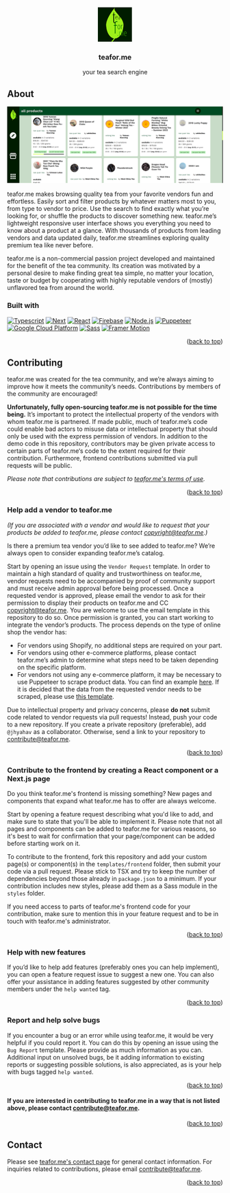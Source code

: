 <a name="readme-top"></a>

<br />
<div align="center">
  <a href="https://github.com/teafor-me/teafor.me">
    <img src="public/icon.png" alt="teaforme icon" width="80" height="80">
  </a>

<h3 align="center">teafor.me</h3>

  <p align="center">
    your tea search engine
  </p>
</div>

## About

[![screenshot of teafor.me][product-screenshot]](https://teafor.me/)

teafor.me makes browsing quality tea from your favorite vendors fun and effortless. Easily sort and filter products by whatever matters most to you, from type to vendor to price. Use the search to find exactly what you’re looking for, or shuffle the products to discover something new. teafor.me’s lightweight responsive user interface shows you everything you need to know about a product at a glance. With thousands of products from leading vendors and data updated daily, teafor.me streamlines exploring quality premium tea like never before.

teafor.me is a non-commercial passion project developed and maintained for the benefit of the tea community. Its creation was motivated by a personal desire to make finding great tea simple, no matter your location, taste or budget by cooperating with highly reputable vendors of (mostly) unflavored tea from around the world.

### Built with

[![Typescript][typescript]][typescript-url] [![Next][next.js]][next-url] [![React][react.js]][react-url] [![Firebase][firebase]][firebase-url] [![Node.js][node]][node-url] [![Puppeteer][puppeteer]][puppeteer-url] [![Google Cloud Platform][gcp]][gcp-url] [![Sass][sass]][sass-url] [![Framer Motion][framer]][framer-url]

<p align="right">(<a href="#readme-top">back to top</a>)</p>

## Contributing

teafor.me was created for the tea community, and we’re always aiming to improve how it meets the community’s needs. Contributions by members of the community are encouraged!

**Unfortunately, fully open-sourcing teafor.me is not possible for the time being.** It’s important to protect the intellectual property of the vendors with whom teafor.me is partnered. If made public, much of teafor.me’s code could enable bad actors to misuse data or intellectual property that should only be used with the express permission of vendors. In addition to the demo code in this repository, contributors may be given private access to certain parts of teafor.me‘s code to the extent required for their contribution. Furthermore, frontend contributions submitted via pull requests will be public.

_Please note that contributions are subject to [teafor.me's terms of use](https://teafor.me/terms)._

<p align="right">(<a href="#readme-top">back to top</a>)</p>

### Help add a vendor to teafor.me

_(If you are associated with a vendor and would like to request that your products be added to teafor.me, please contact copyright@teafor.me.)_

Is there a premium tea vendor you’d like to see added to teafor.me? We’re always open to consider expanding teafor.me’s catalog.

Start by opening an issue using the `Vendor Request` template.
In order to maintain a high standard of quality and trustworthiness on teafor.me, vendor requests need to be accompanied by proof of community support and must receive admin approval before being processed.
Once a requested vendor is approved, please email the vendor to ask for their permission to display their products on teafor.me and CC copyright@teafor.me. You are welcome to use the email template in this repository to do so. Once permission is granted, you can start working to integrate the vendor’s products. The process depends on the type of online shop the vendor has:

- For vendors using Shopify, no additional steps are required on your part.
- For vendors using other e-commerce platforms, please contact teafor.me’s admin to determine what steps need to be taken depending on the specific platform.
- For vendors not using any e-commerce platform, it may be necessary to use Puppeteer to scrape product data. You can find an example [here](/examples/vendor.ts). If it is decided that the data from the requested vendor needs to be scraped, please use [this template](/templates/backend/src/index.ts).

Due to intellectual property and privacy concerns, please **do not** submit code related to vendor requests via pull requests! Instead, push your code to a new repository. If you create a private repository (preferable), add `@jhyahav` as a collaborator. Otherwise, send a link to your repository to contribute@teafor.me.

<p align="right">(<a href="#readme-top">back to top</a>)</p>

### Contribute to the frontend by creating a React component or a Next.js page

Do you think teafor.me's frontend is missing something? New pages and components that expand what teafor.me has to offer are always welcome.

Start by opening a feature request describing what you'd like to add, and make sure to state that you'll be able to implement it. Please note that not all pages and components can be added to teafor.me for various reasons, so it's best to wait for confirmation that your page/component can be added before starting work on it.

To contribute to the frontend, fork this repository and add your custom page(s) or component(s) in the `templates/frontend` folder, then submit your code via a pull request. Please stick to TSX and try to keep the number of dependencies beyond those already in `package.json` to a minimum. If your contribution includes new styles, please add them as a Sass module in the `styles` folder.

If you need access to parts of teafor.me's frontend code for your contribution, make sure to mention this in your feature request and to be in touch with teafor.me's administrator.

<p align="right">(<a href="#readme-top">back to top</a>)</p>

### Help with new features

If you’d like to help add features (preferably ones you can help implement), you can open a feature request issue to suggest a new one. You can also offer your assistance in adding features suggested by other community members under the `help wanted` tag.

<p align="right">(<a href="#readme-top">back to top</a>)</p>

### Report and help solve bugs

If you encounter a bug or an error while using teafor.me, it would be very helpful if you could report it. You can do this by opening an issue using the `Bug Report` template. Please provide as much information as you can.
Additional input on unsolved bugs, be it adding information to existing reports or suggesting possible solutions, is also appreciated, as is your help with bugs tagged `help wanted`.

<p align="right">(<a href="#readme-top">back to top</a>)</p>

#### If you are interested in contributing to teafor.me in a way that is not listed above, please contact contribute@teafor.me.

<p align="right">(<a href="#readme-top">back to top</a>)</p>

## Contact

Please see [teafor.me's contact page](https://teafor.me/contact) for general contact information. For inquiries related to contributions, please email contribute@teafor.me.

<p align="right">(<a href="#readme-top">back to top</a>)</p>

<!-- MARKDOWN LINKS & IMAGES -->

[product-screenshot]: public/screenshot.png
[typescript]: https://img.shields.io/badge/TypeScript-007ACC?style=for-the-badge&logo=typescript&logoColor=white
[typescript-url]: https://www.typescriptlang.org/
[next.js]: https://img.shields.io/badge/next.js-000000?style=for-the-badge&logo=nextdotjs&logoColor=white
[next-url]: https://nextjs.org/
[react.js]: https://img.shields.io/badge/React-20232A?style=for-the-badge&logo=react&logoColor=61DAFB
[react-url]: https://reactjs.org/
[firebase]: https://img.shields.io/badge/Firebase-0396E5?style=for-the-badge&logo=firebase&logoColor=FFCA28
[firebase-url]: https://firebase.google.com/
[puppeteer]: https://img.shields.io/badge/Puppeteer-40B5A4?style=for-the-badge&logo=puppeteer&logoColor=FFFFFF
[puppeteer-url]: https://pptr.dev/
[sass]: https://img.shields.io/badge/Sass-CC6699?style=for-the-badge&logo=sass&logoColor=FFFFFF
[sass-url]: https://sass-lang.com/
[framer]: https://img.shields.io/badge/Framer--motion-black?style=for-the-badge&logo=framer&logoColor=blue
[framer-url]: https://www.framer.com/motion/
[node]: https://img.shields.io/badge/Node.js-43853D?style=for-the-badge&logo=node.js&logoColor=white
[node-url]: https://nodejs.org/
[gcp]: https://img.shields.io/badge/GCP-4285F4?style=for-the-badge&logo=google-cloud&logoColor=white
[gcp-url]: https://cloud.google.com/
